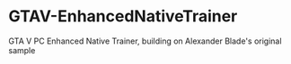 # GTAV-EnhancedNativeTrainer
GTA V PC Enhanced Native Trainer, building on Alexander Blade's original sample


